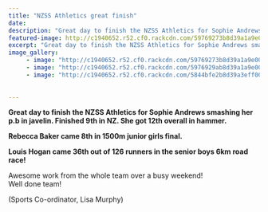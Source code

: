 ```yaml
---
title: "NZSS Athletics great finish"
date: 
description: "Great day to finish the NZSS Athletics for Sophie Andrews smashing her p.b in javelin. Finished 9th in NZ. She got 12th overall in hammer. Rebecca Baker came 8th in 1500m junior girls final..."
featured-image: http://c1940652.r52.cf0.rackcdn.com/59769273b8d39a1a9e000aeb/Sophie-Andrews-javelin-p.b.jpg
excerpt: "Great day to finish the NZSS Athletics for Sophie Andrews smashing her p.b in javelin. Finished 9th in NZ. She got 12th overall in hammer. Rebecca Baker came 8th in 1500m junior girls final."
image_gallery:
     - image: "http://c1940652.r52.cf0.rackcdn.com/59769273b8d39a1a9e000aeb/Sophie-Andrews-javelin-p.b.jpg"
     - image: "http://c1940652.r52.cf0.rackcdn.com/5976929ab8d39a1a9e000aed/Rebecca-Baker-passing.jpg"
     - image: "http://c1940652.r52.cf0.rackcdn.com/5844bfe2b8d39a3eff000192/Sophie-Andrews-hammer.jpg"
    
    
---
```


<p><strong>Great day to finish the NZSS Athletics for Sophie Andrews smashing her p.b in javelin. Finished 9th in NZ. She got 12th overall in hammer. </strong></p>
<p><strong>Rebecca Baker came 8th in 1500m junior girls final.&nbsp;</strong></p>
<p><strong>Louis Hogan came 36th out of 126 runners in the senior boys 6km road race!&nbsp;</strong></p>
<p><span>Awesome work from the whole team over a busy weekend! <br />Well done team!</span></p>
<p><span>(Sports Co-ordinator, Lisa Murphy)</span></p>

